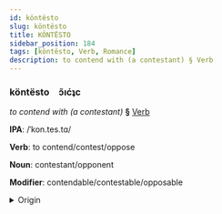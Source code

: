 ```yaml
---
id: köntësto
slug: köntësto
title: KÖNTËSTO
sidebar_position: 184
tags: [köntësto, Verb, Romance]
description: to contend with (a contestant) § Verb
---
```


### köntësto&emsp;<span kind="abugida">ɔ̃ıćʇc</span>

*to contend with (a contestant)* **§** [Verb](../../tags/Verb)

**IPA**: /ˈkon.tes.tɑ/

**Verb**: to contend/contest/oppose

**Noun**: contestant/opponent

**Modifier**: contendable/contestable/opposable

<details>
    <summary>Origin</summary>
    Portuguese contestar [kõ.tesˈta(h)]<br/>
    <em>Romance Language Family</em>
</details>